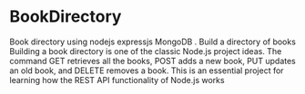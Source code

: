# BookDirectory
Book directory using nodejs expressjs MongoDB
. Build a directory of books
Building a book directory is one of the classic Node.js project ideas. The command GET retrieves all the books, POST adds a new book, PUT updates an old book, and DELETE removes a book. This is an essential project for learning how the REST API functionality of Node.js works
